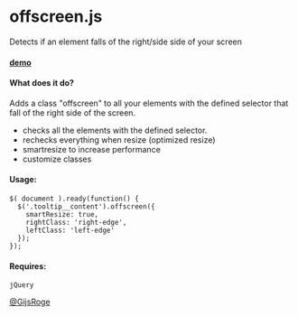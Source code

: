 offscreen.js
=========

Detects if an element falls of the right/side side of your screen


#### [demo](http://gijsroge.github.io/offscreen.js)


#### What does it do?
Adds a class "offscreen" to all your elements with the defined selector that fall of the right side of the screen. 


 - checks all the elements with the defined selector.
 - rechecks everything when resize (optimized resize)
 - smartresize to increase performance
 - customize classes


#### Usage:
```
$( document ).ready(function() {
  $('.tooltip__content').offscreen({
    smartResize: true,
    rightClass: 'right-edge',
    leftClass: 'left-edge'
  });
});   
```

#### Requires:
```
jQuery
```


[@GijsRoge](https://twitter.com/GijsRoge)
